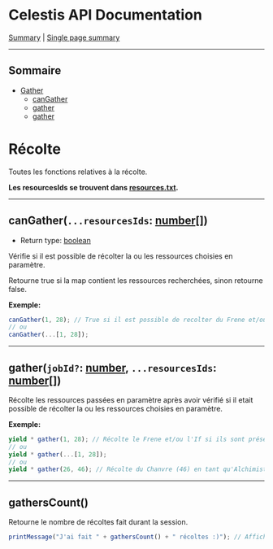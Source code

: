 # Celestis API Documentation

[Summary](README.md) | [Single page summary](singlepage.md)

<hr>

## Sommaire

- [Gather](#fight)
  - [canGather](#gather-can-gather)
  - [gather](#gather-gather)
  - [gather](#gather-gatherscount)

# Récolte

Toutes les fonctions relatives à la récolte.

**Les resourcesIds se trouvent dans [resources.txt](https://suniron.github.io/docs.celestis/ids/resources.txt).**

<hr>

<h2 id="gather-can-gather">
  canGather(<code>...resourcesIds</code>: <a href="https://developer.mozilla.org/fr-Fr/docs/Web/JavaScript/Reference/Global_Objects/Array">number[]</a>)
</h2>

- Return type: <a href="https://developer.mozilla.org/fr-Fr/docs/Web/JavaScript/Data_structures#Boolean_type">boolean</a>

Vérifie si il est possible de récolter la ou les ressources choisies en paramètre.

Retourne true si la map contient les ressources recherchées, sinon retourne false.

**Exemple:**

```js
canGather(1, 28); // True si il est possible de recolter du Frene et/ou de l'If sur cette map.
// ou
canGather(...[1, 28]);
```

<hr>

<h2 id="gather-gather">
  gather(<code>jobId?</code>: <a href="https://developer.mozilla.org/fr-Fr/docs/Web/JavaScript/Data_structures#Number_type">number</a>, <code>...resourcesIds</code>: <a href="https://developer.mozilla.org/fr-Fr/docs/Web/JavaScript/Reference/Global_Objects/Array">number[]</a>)
</h2>

Récolte les ressources passées en paramètre après avoir vérifié si il etait possible de récolter la ou les ressources choisies en paramètre.

**Exemple:**

```js
yield * gather(1, 28); // Récolte le Frene et/ou l'If si ils sont présents sur la map.
// ou
yield * gather(...[1, 28]);
// ou
yield * gather(26, 46); // Récolte du Chanvre (46) en tant qu'Alchimiste (26)
```

<hr>
<h2 id ="gather-gatherscount">gathersCount()</h2>

Retourne le nombre de récoltes fait durant la session.

```js
printMessage("J'ai fait " + gathersCount() + " récoltes :)"); // Affiche: J'ai fait 10 récoltes :) par exemple
```
